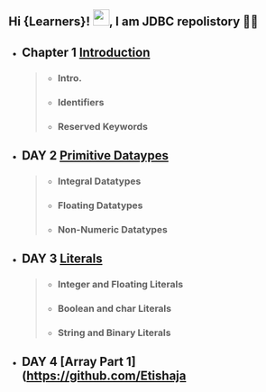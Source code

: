 ## Hi {Learners}! <img src="https://github.com/TheDudeThatCode/TheDudeThatCode/blob/master/Assets/Hi.gif" width="29px">, I am JDBC repolistory 👨‍🎓

- ## Chapter 1 [Introduction](https://github.com/Etishajain17/100DaysChallenge/tree/master/src/Day1)
     > - ### Intro.
     > - ### Identifiers
     > - ### Reserved Keywords 
- ## DAY 2 [Primitive Dataypes](https://github.com/Etishajain17/100DaysChallenge/tree/master/src/Day2)
     > - ### Integral Datatypes
     > - ### Floating Datatypes
     > - ### Non-Numeric Datatypes
- ## DAY 3 [Literals](https://github.com/Etishajain17/100DaysChallenge/tree/master/src/Day3)
     > - ### Integer and Floating Literals
     > - ### Boolean and char Literals
     > - ### String and Binary Literals
- ## DAY 4 [Array Part 1](https://github.com/Etishaja

